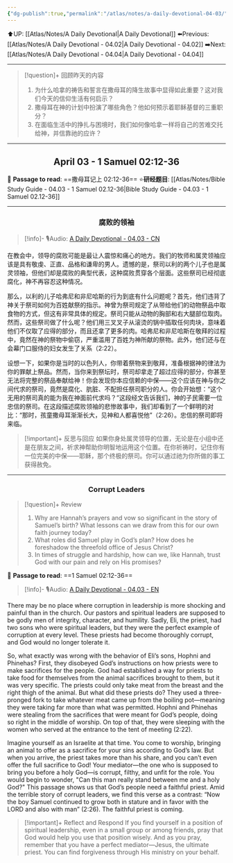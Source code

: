 ```yaml
---
{"dg-publish":true,"permalink":"/atlas/notes/a-daily-devotional-04-03/"}
---
```


 ⬆️UP: [[Atlas/Notes/A Daily Devotional\|A Daily Devotional]]
⬅️Previous: [[Atlas/Notes/A Daily Devotional - 04.02\|A Daily Devotional - 04.02]]
➡️Next: [[Atlas/Notes/A Daily Devotional - 04.04\|A Daily Devotional - 04.04]]

---

> [!question]+ 回顾昨天的内容
> 1. ⁠为什么哈拿的祷告和誓言在撒母耳的降生故事中显得如此重要？这对我们今天的信仰生活有何启示？
> 2. 撒母耳在神的计划中扮演了哪些角色？他如何预示着耶稣基督的三重职分？
> 3. 在面临生活中的挣扎与困境时，我们如何像哈拿一样将自己的苦难交托给神，并信靠祂的应许？

---
## <center>April 03 -  1 Samuel 02:12-36</center>

📖 **Passage to read**: ==撒母耳记上 02:12-36==
⭐**研经题目**: [[Atlas/Notes/Bible Study Guide - 04.03 - 1 Samuel 02.12-36\|Bible Study Guide - 04.03 - 1 Samuel 02.12-36]]

---
### <center>腐败的领袖</center>

> [!info]- 🎙️Audio: [A Daily Devotional - 04.03 - CN]()

在教会中，领导的腐败可能是最让人震惊和痛心的地方。我们的牧师和属灵领袖应该是具有敬虔、正直、品格和谦卑的男人。遗憾的是，祭司以利的两个儿子也是属灵领袖，但他们却是腐败的典型代表，这种腐败贯穿各个层面。这些祭司已经彻底腐化，神不再容忍这种情况。

那么，以利的儿子哈弗尼和非尼哈斯的行为到底有什么问题呢？首先，他们违背了神关于祭司如何为百姓献祭的指示。神曾为祭司规定了从带给他们的动物祭品中取食物的方式，但这有非常具体的规定。祭司只能从动物的胸部和右大腿部位取肉。然而，这些祭司做了什么呢？他们用三叉叉子从滚烫的锅中插取任何肉块，意味着他们不仅取了应得的部分，而且还拿了更多的肉。哈弗尼和非尼哈斯在敬拜的过程中，竟然在神的祭物中偷窃，严重滥用了百姓为神所献的祭物。此外，他们还与在会幕门口服侍的妇女发生了关系（2:22）。

设想一下，如果你是当时的以色列人，你带着祭物来到敬拜，准备根据神的律法为你的罪献上祭品。然而，当你来到祭坛时，祭司却拿走了超过应得的部分，你甚至无法将完整的祭品奉献给神！你会发现你本应信赖的中保——这个应该在神与你之间代求的祭司，竟然是腐化、肮脏、不配担任祭司职分的人。你会开始想：“这个无用的祭司真的能为我在神面前代求吗？”这段经文告诉我们，神的子民需要一位忠信的祭司。在这段描述腐败领袖的悲惨故事中，我们却看到了一个鲜明的对比：“那时，孩童撒母耳渐渐长大，见神和人都喜悦他”（2:26）。忠信的祭司即将来临。

> [!important]+ 反思与回应
如果你身处属灵领导的位置，无论是在小组中还是在朋友之间，祈求神帮助你明智地运用这个位置。在你祈祷时，记住你有一位完美的中保——耶稣，那个终极的祭司。你可以通过祂为你所做的事工获得赦免。



---
### <center>Corrupt Leaders</center>

> [!question]+ Review
> 1. ⁠Why are Hannah’s prayers and vow so significant in the story of Samuel’s birth? What lessons can we draw from this for our own faith journey today?
> 2. What roles did Samuel play in God’s plan? How does he foreshadow the threefold office of Jesus Christ?
> 3. ⁠In times of struggle and hardship, how can we, like Hannah, trust God with our pain and rely on His promises?

📖 **Passage to read**: ==1 Samuel 02:12-36==

> [!info]- 🎙️Audio: [A Daily Devotional - 04.03 - EN]()  

There may be no place where corruption in leadership is more shocking and painful than in the church. Our pastors and spiritual leaders are supposed to be godly men of integrity, character, and humility. Sadly, Eli, the priest, had two sons who were spiritual leaders, but they were the perfect example of corruption at every level. These priests had become thoroughly corrupt, and God would no longer tolerate it.

So, what exactly was wrong with the behavior of Eli’s sons, Hophni and Phinehas? First, they disobeyed God’s instructions on how priests were to make sacrifices for the people. God had established a way for priests to take food for themselves from the animal sacrifices brought to them, but it was very specific. The priests could only take meat from the breast and the right thigh of the animal. But what did these priests do? They used a three-pronged fork to take whatever meat came up from the boiling pot—meaning they were taking far more than what was permitted. Hophni and Phinehas were stealing from the sacrifices that were meant for God’s people, doing so right in the middle of worship. On top of that, they were sleeping with the women who served at the entrance to the tent of meeting (2:22).

Imagine yourself as an Israelite at that time. You come to worship, bringing an animal to offer as a sacrifice for your sins according to God’s law. But when you arrive, the priest takes more than his share, and you can’t even offer the full sacrifice to God! Your mediator—the one who is supposed to bring you before a holy God—is corrupt, filthy, and unfit for the role. You would begin to wonder, "Can this man really stand between me and a holy God?" This passage shows us that God’s people need a faithful priest. Amid the terrible story of corrupt leaders, we find this verse as a contrast: “Now the boy Samuel continued to grow both in stature and in favor with the LORD and also with man” (2:26). The faithful priest is coming.

> [!important]+ Reflect and Respond
If you find yourself in a position of spiritual leadership, even in a small group or among friends, pray that God would help you use that position wisely. And as you pray, remember that you have a perfect mediator—Jesus, the ultimate priest. You can find forgiveness through His ministry on your behalf.





























